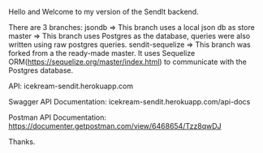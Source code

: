 Hello and Welcome to my version of the SendIt backend.

There are 3 branches:
jsondb => This branch uses a local json db as store
master => This branch uses Postgres as the database, queries were also written using raw postgres queries.
sendit-sequelize => This branch was forked from a the ready-made master. It uses Sequelize ORM(https://sequelize.org/master/index.html) to communicate with the Postgres database.

API: icekream-sendit.herokuapp.com

Swagger API Documentation: icekream-sendit.herokuapp.com/api-docs

Postman API Documentation: https://documenter.getpostman.com/view/6468654/Tzz8qwDJ

Thanks.
